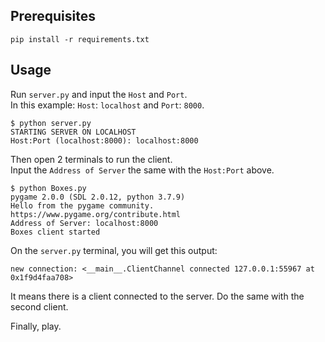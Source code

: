 ## Prerequisites
```pip install -r requirements.txt```

## Usage
Run `server.py` and input the `Host` and `Port`.  
In this example: `Host`: `localhost` and `Port`: `8000`.
```
$ python server.py
STARTING SERVER ON LOCALHOST
Host:Port (localhost:8000): localhost:8000
```

Then open 2 terminals to run the client.  
Input the `Address of Server` the same with the `Host:Port` above.
```
$ python Boxes.py
pygame 2.0.0 (SDL 2.0.12, python 3.7.9)
Hello from the pygame community. https://www.pygame.org/contribute.html
Address of Server: localhost:8000
Boxes client started
```
On the `server.py` terminal, you will get this output:
```
new connection: <__main__.ClientChannel connected 127.0.0.1:55967 at 0x1f9d4faa708>
```
It means there is a client connected to the server. Do the same with the second client.

Finally, play.